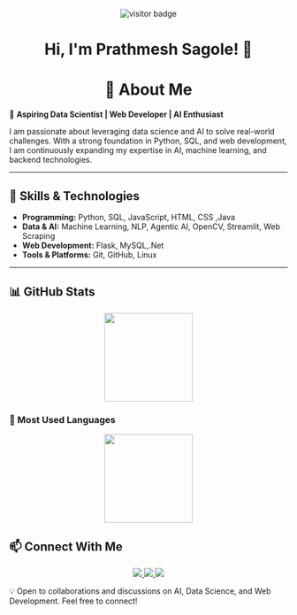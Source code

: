 <p align="center">
  <img src="https://visitor-badge.laobi.icu/badge?page_id=prathmeshsagole" alt="visitor badge"/>
</p>

<h1 align="center">Hi, I'm Prathmesh Sagole! 👋</h1>  
<h1 align="center"> 🔹 About Me  </h1>  

🚀 **Aspiring Data Scientist | Web Developer | AI Enthusiast**  

I am passionate about leveraging data science and AI to solve real-world challenges. With a strong foundation in Python, SQL, and web development, I am continuously expanding my expertise in AI, machine learning, and backend technologies.  

---

## 🔹 Skills & Technologies  

- **Programming:** Python, SQL, JavaScript, HTML, CSS ,Java
- **Data & AI:** Machine Learning, NLP, Agentic AI, OpenCV, Streamlit, Web Scraping
- **Web Development:** Flask, MySQL,.Net
- **Tools & Platforms:** Git, GitHub, Linux  

---

## 📊 GitHub Stats  

<p align="center">
  <img src="https://github-readme-stats.vercel.app/api?username=prathmeshsagole&show_icons=true&theme=github_dark&count_private=true" height="160"/>
<!--   <img src="https://streak-stats.demolab.com/?user=prathmeshsagole&theme=github-dark-blue&hide_border=true" height="170"/> -->
</p>

### 🚀 Most Used Languages  

<p align="center">
  <img src="https://github-readme-stats.vercel.app/api/top-langs/?username=prathmeshsagole&layout=compact&theme=github_dark" height="160"/>
</p>

## 📫 Connect With Me  

<p align="center">
  <a href="https://www.linkedin.com/in/prathmeshsagole/">
    <img src="https://img.shields.io/badge/LinkedIn-%230077B5.svg?style=for-the-badge&logo=linkedin&logoColor=white" />
  </a>
  <a href="mailto:sagoleprathamesh@gmail.com">
    <img src="https://img.shields.io/badge/Gmail-D14836?style=for-the-badge&logo=gmail&logoColor=white" />
  </a>
  <a href="https://www.instagram.com/prathmeshsagole/">
    <img src="https://img.shields.io/badge/Instagram-%23E4405F.svg?style=for-the-badge&logo=instagram&logoColor=white" />
  </a>
</p>

💡 Open to collaborations and discussions on AI, Data Science, and Web Development. Feel free to connect!  
